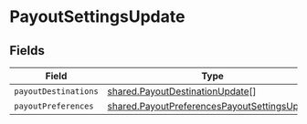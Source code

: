 # PayoutSettingsUpdate


## Fields

| Field                                                                                                        | Type                                                                                                         | Required                                                                                                     | Description                                                                                                  |
| ------------------------------------------------------------------------------------------------------------ | ------------------------------------------------------------------------------------------------------------ | ------------------------------------------------------------------------------------------------------------ | ------------------------------------------------------------------------------------------------------------ |
| `payoutDestinations`                                                                                         | [shared.PayoutDestinationUpdate](../../models/shared/payoutdestinationupdate.md)[]                           | :heavy_minus_sign:                                                                                           | N/A                                                                                                          |
| `payoutPreferences`                                                                                          | [shared.PayoutPreferencesPayoutSettingsUpdate](../../models/shared/payoutpreferencespayoutsettingsupdate.md) | :heavy_minus_sign:                                                                                           | N/A                                                                                                          |